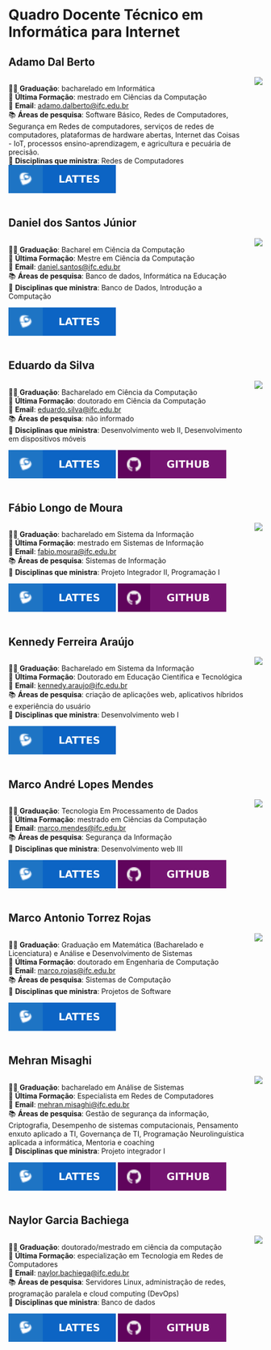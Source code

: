 # Quadro Docente Técnico em Informática para Internet

## Adamo Dal Berto
<section style="display: flex; justify-content: space-between; gap: 20px" id="ADB">
<div>

🧑‍🎓 **Graduação**: bacharelado em Informática  
📕 **Última Formação**: mestrado em Ciências da Computação  
📧 **Email**: <a href="mailto:adamo.dalberto@ifc.edu.br">adamo.dalberto@ifc.edu.br</a>  
📚 **Áreas de pesquisa**: Software Básico, Redes de Computadores, Segurança em Redes de computadores, serviços de redes de computadores, plataformas de hardware abertas, Internet das Coisas - IoT, processos ensino-aprendizagem, e agricultura e pecuária de precisão.  
📌 **Disciplinas que ministra**: Redes de Computadores  
[![Lattes](../files/lattes.svg)](http://lattes.cnpq.br/8484066168845222) 
</div>

<div>
    <img src="http://servicosweb.cnpq.br/wspessoa/servletrecuperafoto?tipo=1&id=K4737526Z6" width="150">
</div>

</section>

## Daniel dos Santos Júnior
<section style="display: flex; justify-content: space-between; gap: 20px">
<div id="DSJ">

🧑‍🎓 **Graduação**: Bacharel em Ciência da Computação  
📕 **Última Formação**: Mestre em Ciência da Computação  
📧 **Email**: <a href="mailto:daniel.santos@ifc.edu.br">daniel.santos@ifc.edu.br</a>  
📚 **Áreas de pesquisa**: Banco de dados, Informática na Educação  
📌 **Disciplinas que ministra**: Banco de Dados, Introdução a Computação 

[![Lattes](../files/lattes.svg)](http://lattes.cnpq.br/7604028345371639) 
</div>

<div>
    <img src="http://servicosweb.cnpq.br/wspessoa/servletrecuperafoto?tipo=1&id=K4711625Z6" width="150">
</div>

</section>

## Eduardo da Silva
<section style="display: flex; justify-content: space-between; gap: 20px" id="ES">
<div >

🧑‍🎓 **Graduação**: Bacharelado em Ciência da Computação  
📕 **Última Formação**: doutorado em Ciência da Computação  
📧 **Email**: <a href="mailto:eduardo.silva@ifc.edu.br">eduardo.silva@ifc.edu.br</a>  
📚 **Áreas de pesquisa**: não informado  
📌 **Disciplinas que ministra**: Desenvolvimento web II, Desenvolvimento em dispositivos móveis  

[![Lattes](../files/lattes.svg)](http://lattes.cnpq.br/5027650522905837) 
[![GitHub](../files/github.svg)](https://github.com/eduardo-da-silva)
</div>

<div>
    <img src="http://servicosweb.cnpq.br/wspessoa/servletrecuperafoto?tipo=1&id=K4756577H3" width="150">
</div>

</section>

## Fábio Longo de Moura
<section style="display: flex; justify-content: space-between; gap: 20px" id="FLM">
<div >

🧑‍🎓 **Graduação**: bacharelado em Sistema da Informação  
📕 **Última Formação**: mestrado em Sistemas de Informação  
📧 **Email**: <a href="mailto:fabio.moura@ifc.edu.br">fabio.moura@ifc.edu.br</a>  
📚 **Áreas de pesquisa**: Sistemas de Informação  
📌 **Disciplinas que ministra**: Projeto Integrador II, Programação I 

[![Lattes](../files/lattes.svg)](http://lattes.cnpq.br/9596158681950482) 
[![GitHub](../files/github.svg)](https://github.com/ldmfabio)
</div>

<div>
    <img src="http://servicosweb.cnpq.br/wspessoa/servletrecuperafoto?tipo=1&id=K4444101J8" width="150">
</div>

</section>

## Kennedy Ferreira Araújo
<section style="display: flex; justify-content: space-between; gap: 20px" id="KFA">
<div>

🧑‍🎓 **Graduação**: Bacharelado em Sistema da Informação  
📕 **Última Formação**: Doutorado em Educação Científica e Tecnológica  
📧 **Email**: <a href="mailto:kennedy.araujo@ifc.edu.br">kennedy.araujo@ifc.edu.br</a>  
📚 **Áreas de pesquisa**: criação de aplicações web, aplicativos híbridos e experiência do usuário  
📌 **Disciplinas que ministra**: Desenvolvimento web I  

[![Lattes](../files/lattes.svg)](http://lattes.cnpq.br/9669258330557293) 
</div>

<div>
    <img src="http://servicosweb.cnpq.br/wspessoa/servletrecuperafoto?tipo=1&id=K8715398H6" width="150">
</div>

</section>

## Marco André Lopes Mendes
<section style="display: flex; justify-content: space-between; gap: 20px" id="MALM">
<div>

🧑‍🎓 **Graduação**: Tecnologia Em Processamento de Dados  
📕 **Última Formação**: mestrado em Ciências da Computação  
📧 **Email**: <a href="mailto:marco.mendes@ifc.edu.br">marco.mendes@ifc.edu.br</a>  
📚 **Áreas de pesquisa**: Segurança da Informação  
📌 **Disciplinas que ministra**: Desenvolvimento web III 

[![Lattes](../files/lattes.svg)](http://lattes.cnpq.br/6726037692480363) 
[![GitHub](../files/github.svg)](https://github.com/marrcandre)
</div>

<div>
    <img src="http://servicosweb.cnpq.br/wspessoa/servletrecuperafoto?tipo=1&id=K4706940T1" width="150">
</div>

</section>

## Marco Antonio Torrez Rojas
<section style="display: flex; justify-content: space-between; gap: 20px" id="MATR">
<div>

🧑‍🎓 **Graduação**: Graduação em Matemática (Bacharelado e Licenciatura) e Análise e Desenvolvimento de Sistemas  
📕 **Última Formação**: doutorado em Engenharia de Computação  
📧 **Email**: <a href="mailto:marco.rojas@ifc.edu.br">marco.rojas@ifc.edu.br</a>  
📚 **Áreas de pesquisa**: Sistemas de Computação  
📌 **Disciplinas que ministra**: Projetos de Software  

[![Lattes](../files/lattes.svg)](http://lattes.cnpq.br/7332212563888239) 
</div>

<div>
    <img src="https://media.licdn.com/dms/image/v2/C5603AQH90NqOpDvy4Q/profile-displayphoto-shrink_800_800/profile-displayphoto-shrink_800_800/0/1516521557239?e=1732752000&v=beta&t=qUTwHtcMejtRntgB3M4Ge4lywv_Fn8QgC6zbHcUSr6A" width="150">
</div>

</section>


## Mehran Misaghi
<section style="display: flex; justify-content: space-between; gap: 20px" id="MM">
<div>

🧑‍🎓 **Graduação**: bacharelado em Análise de Sistemas  
📕 **Última Formação**: Especialista em Redes de Computadores  
📧 **Email**: <a href="mailto:mehran.misaghi@ifc.edu.br">mehran.misaghi@ifc.edu.br</a>  
📚 **Áreas de pesquisa**: Gestão de segurança da informação, Criptografia, Desempenho de sistemas computacionais, Pensamento enxuto aplicado a TI, Governança de TI, Programação Neurolinguística aplicada a informática, Mentoria e coaching  
📌 **Disciplinas que ministra**: Projeto integrador I  

[![Lattes](../files/lattes.svg)](http://lattes.cnpq.br/7384745307950075) 
[![GitHub](../files/github.svg)](https://github.com/mmisaghi)
</div>

<div>
    <img src="http://servicosweb.cnpq.br/wspessoa/servletrecuperafoto?tipo=1&id=K4701151P7" width="150">
</div>

</section>

## Naylor Garcia Bachiega
<section style="display: flex;justify-content: space-between; gap: 20px" id="NB">
<div>

🧑‍🎓 **Graduação**: doutorado/mestrado em ciência da computação  
📕 **Última Formação**: especialização em Tecnologia em Redes de Computadores  
📧 **Email**: [naylor.bachiega@ifc.edu.br](mailto:naylor.bachiega@ifc.edu.br)  
📚 **Áreas de pesquisa**: Servidores Linux, administração de redes, programação paralela e cloud computing (DevOps)  
📌 **Disciplinas que ministra**: Banco de dados

[![Lattes](../files/lattes.svg)](http://lattes.cnpq.br/4151321913850263) 
[![GitHub](../files/github.svg)](https://github.com/naylor)
</div>


<div>
    <img src="http://servicosweb.cnpq.br/wspessoa/servletrecuperafoto?tipo=1&amp;id=K4563009U6" width="150">
</div>

</section>